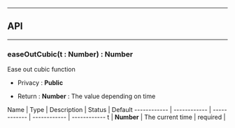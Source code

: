 


-----------------------------
## API
-----------------------------

### easeOutCubic(t : Number) : Number
Ease out cubic function

- Privacy : **Public**

- Return : **Number** : The value depending on time

Name | Type | Description | Status | Default
------------ | ------------ | ------------ | ------------ | ------------
t | **Number** | The current time | required | 




